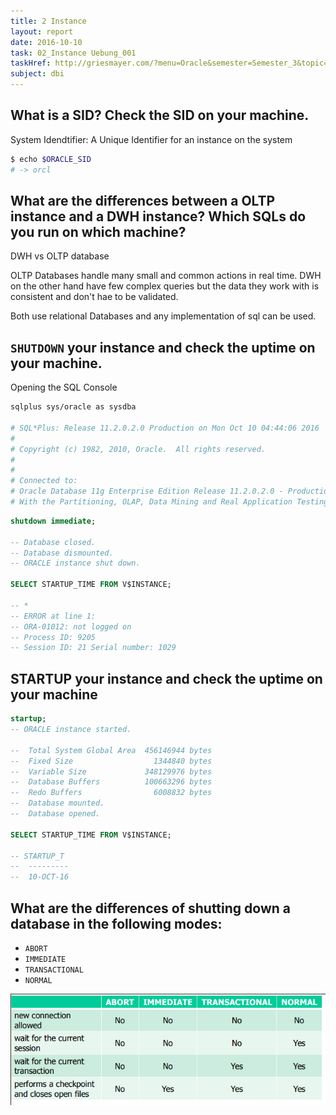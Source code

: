 ```yaml
---
title: 2 Instance
layout: report
date: 2016-10-10
task: 02_Instance Uebung_001
taskHref: http://griesmayer.com/?menu=Oracle&semester=Semester_3&topic=02_Instance
subject: dbi
---
```


## What is a SID? Check the SID on your machine.
System Idendtifier: A Unique Identifier for an instance on the system

```bash
$ echo $ORACLE_SID
# -> orcl
```
## What are the differences between a OLTP instance and a DWH instance? Which SQLs do you run on which machine?

DWH vs	OLTP database

OLTP Databases handle many small and common actions in real time. DWH on the other hand have few complex queries but the data they work with is consistent and don't hae to be validated.

Both use relational Databases and any implementation of sql can be used.

## `SHUTDOWN` your instance and check the uptime on your machine.

Opening the SQL Console
```bash
sqlplus sys/oracle as sysdba

# SQL*Plus: Release 11.2.0.2.0 Production on Mon Oct 10 04:44:06 2016
#
# Copyright (c) 1982, 2010, Oracle.  All rights reserved.
#
#
# Connected to:
# Oracle Database 11g Enterprise Edition Release 11.2.0.2.0 - Production
# With the Partitioning, OLAP, Data Mining and Real Application Testing options
```

```sql
shutdown immediate;

-- Database closed.
-- Database dismounted.
-- ORACLE instance shut down.

SELECT STARTUP_TIME FROM V$INSTANCE;

-- *
-- ERROR at line 1:
-- ORA-01012: not logged on
-- Process ID: 9205
-- Session ID: 21 Serial number: 1029
```
## STARTUP your instance and check the uptime on your machine
```sql
startup;
-- ORACLE instance started.

--  Total System Global Area  456146944 bytes
--  Fixed Size                  1344840 bytes
--  Variable Size             348129976 bytes
--  Database Buffers          100663296 bytes
--  Redo Buffers                6008832 bytes
--  Database mounted.
--  Database opened.

SELECT STARTUP_TIME FROM V$INSTANCE;

-- STARTUP_T
--  ---------
--  10-OCT-16
```

## What are the differences of shutting down a database in the following modes:
- `ABORT`
- `IMMEDIATE`
- `TRANSACTIONAL`
- `NORMAL`

![](img1.png)

